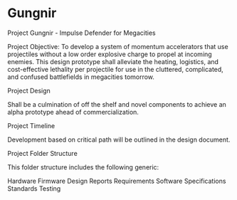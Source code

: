 # Gungnir
Project Gungnir - Impulse Defender for Megacities 

Project Objective: To develop a system of momentum accelerators that use projectiles without a low order explosive charge to propel at incoming enemies. This design prototype shall alleviate the heating, logistics, and cost-effective lethality per projectile for use in the cluttered, complicated, and confused battlefields in megacities tomorrow. 

Project Design

Shall be a culmination of off the shelf and novel components to achieve an alpha prototype ahead of commercialization. 

Project Timeline

Development based on critical path will be outlined in the design document.

Project Folder Structure 

This folder structure includes the following generic:

Hardware
Firmware
Design
Reports
Requirements
Software
Specifications
Standards
Testing



